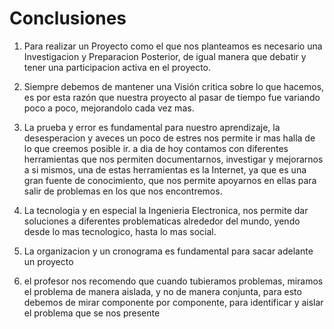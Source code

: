 # Conclusiones
1. Para realizar un Proyecto como el que nos planteamos es necesario una Investigacion y Preparacion Posterior, de igual manera que debatir y tener una participacion activa en el proyecto.
   
2. Siempre debemos de mantener una Visión critica sobre lo que hacemos, es por esta razón que nuestra proyecto al pasar de tiempo fue variando poco a poco, mejorandolo cada vez mas. 
   
3. La prueba y error es fundamental para nuestro aprendizaje, la desesperacion y aveces un poco de estres nos permite ir mas halla de lo que creemos posible ir. a dia de hoy contamos con diferentes herramientas que nos permiten documentarnos, investigar y mejorarnos a si mismos, una de estas herramientas es la Internet, ya que es una gran fuente de conocimiento, que nos permite apoyarnos en ellas para salir de problemas en los que nos encontremos.

4. La tecnologia y en especial la Ingenieria Electronica, nos permite dar soluciones a diferentes problematicas alrededor del mundo, yendo desde lo mas tecnologico, hasta lo mas social.

5. La organizacion y un cronograma es fundamental para sacar adelante un proyecto

6. el profesor nos recomendo que cuando tubieramos problemas, miramos el problema de manera aislada, y no de manera conjunta, para esto debemos de mirar componente por componente, para identificar y aislar el problema que se nos presente
